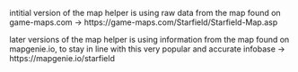 <p>intitial version of the map helper is using raw data from the map found on game-maps.com -> https://game-maps.com/Starfield/Starfield-Map.asp</p>
<p>later versions of the map helper is using information from the map found on mapgenie.io, to stay in line with this very popular and accurate infobase -> https://mapgenie.io/starfield</p>
